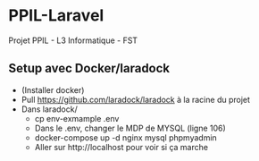 # PPIL-Laravel
Projet PPIL - L3 Informatique - FST

## Setup avec Docker/laradock
* (Installer docker)
* Pull https://github.com/laradock/laradock à la racine du projet
* Dans laradock/
    * cp env-exmample .env
    * Dans le .env, changer le MDP de MYSQL (ligne 106)
    * docker-compose up -d nginx mysql phpmyadmin
    * Aller sur http://localhost pour voir si ça marche 
